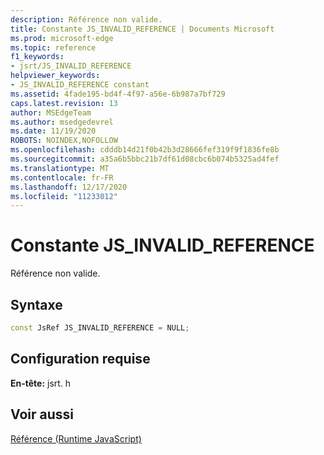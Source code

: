 ```yaml
---
description: Référence non valide.
title: Constante JS_INVALID_REFERENCE | Documents Microsoft
ms.prod: microsoft-edge
ms.topic: reference
f1_keywords:
- jsrt/JS_INVALID_REFERENCE
helpviewer_keywords:
- JS_INVALID_REFERENCE constant
ms.assetid: 4fade195-bd4f-4f97-a56e-6b987a7bf729
caps.latest.revision: 13
author: MSEdgeTeam
ms.author: msedgedevrel
ms.date: 11/19/2020
ROBOTS: NOINDEX,NOFOLLOW
ms.openlocfilehash: cdddb14d21f0b42b3d28666fef319f9f1836fe8b
ms.sourcegitcommit: a35a6b5bbc21b7df61d08cbc6b074b5325ad4fef
ms.translationtype: MT
ms.contentlocale: fr-FR
ms.lasthandoff: 12/17/2020
ms.locfileid: "11233012"
---
```

# Constante JS_INVALID_REFERENCE

Référence non valide.  
  
## Syntaxe  
  
```cpp  
const JsRef JS_INVALID_REFERENCE = NULL;  
```  
  
## Configuration requise  
 **En-tête:** jsrt. h  
  
## Voir aussi  
 [Référence (Runtime JavaScript)](../chakra-hosting/reference-javascript-runtime.md)
